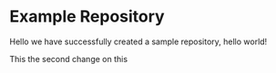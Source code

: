 # Example Repository
Hello we have successfully created a sample repository, hello world!

This the second change on this 